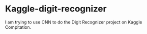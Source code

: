 # Kaggle-digit-recognizer
I am trying to use CNN to do the Digit Recognizer project on Kaggle Compitation.